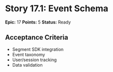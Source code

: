 # Story 17.1: Event Schema
**Epic:** 17
**Points:** 5
**Status:** Ready
## Acceptance Criteria
- Segment SDK integration
- Event taxonomy
- User/session tracking
- Data validation
